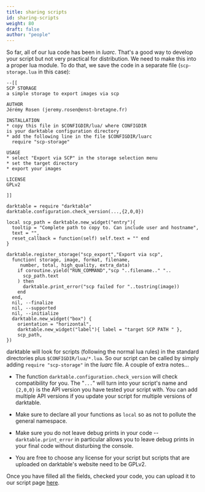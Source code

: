 ```yaml
---
title: sharing scripts
id: sharing-scripts
weight: 80
draft: false
author: "people"
---
```


So far, all of our lua code has been in _luarc_. That's a good way to develop your script but not very practical for distribution. We need to make this into a proper lua module. To do that, we save the code in a separate file (`scp-storage.lua` in this case):

```
--[[
SCP STORAGE
a simple storage to export images via scp

AUTHOR
Jérémy Rosen (jeremy.rosen@enst-bretagne.fr)

INSTALLATION
* copy this file in $CONFIGDIR/lua/ where CONFIGDIR
is your darktable configuration directory
* add the following line in the file $CONFIGDIR/luarc
  require "scp-storage"

USAGE
* select "Export via SCP" in the storage selection menu
* set the target directory 
* export your images

LICENSE
GPLv2

]]

darktable = require "darktable"
darktable.configuration.check_version(...,{2,0,0})

local scp_path = darktable.new_widget("entry"){
  tooltip = "Complete path to copy to. Can include user and hostname",
  text = "",
  reset_callback = function(self) self.text = "" end
}

darktable.register_storage("scp_export","Export via scp",
  function( storage, image, format, filename,
     number, total, high_quality, extra_data)
    if coroutine.yield("RUN_COMMAND","scp "..filename.." "..
      scp_path.text
    ) then
      darktable.print_error("scp failed for "..tostring(image))
    end
  end,
  nil, --finalize
  nil, --supported
  nil, --initialize
  darktable.new_widget("box") {
    orientation = "horizontal",
    darktable.new_widget("label"){ label = "target SCP PATH " },
    scp_path,
})
```

darktable will look for scripts (following the normal lua rules) in the standard directories plus `$CONFIGDIR/lua/*.lua`. So our script can be called by simply adding `require "scp-storage"` in the _luarc_ file. A couple of extra notes...

- The function `darktable.configuration.check_version` will check compatibility for you. The "`...`" will turn into your script's name and `{2,0,0}` is the API version you have tested your script with. You can add multiple API versions if you update your script for multiple versions of darktable.

- Make sure to declare all your functions as `local` so as not to pollute the general namespace.

- Make sure you do not leave debug prints in your code -- `darktable.print_error` in particular allows you to leave debug prints in your final code without disturbing the console.

- You are free to choose any license for your script but scripts that are uploaded on darktable's website need to be GPLv2.

Once you have filled all the fields, checked your code, you can upload it to our script page [here](https://github.com/darktable-org/lua-scripts).
